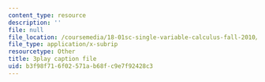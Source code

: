 ```yaml
---
content_type: resource
description: ''
file: null
file_location: /coursemedia/18-01sc-single-variable-calculus-fall-2010/b3f98f716f02571ab68fc9e7f92428c3_cdRMY39EYbs.vtt
file_type: application/x-subrip
resourcetype: Other
title: 3play caption file
uid: b3f98f71-6f02-571a-b68f-c9e7f92428c3
---
```

